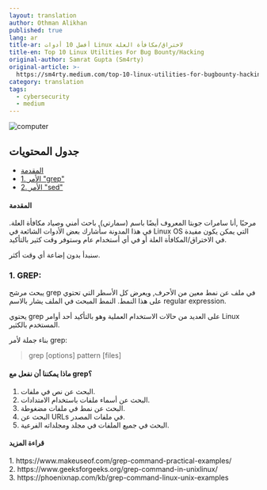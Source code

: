 ```yaml
---
layout: translation
author: Othman Alikhan
published: true
lang: ar
title-ar: أفضل 10 أدوات Linux لاختراق/مكافأة العلة
title-en: Top 10 Linux Utilities For Bug Bounty/Hacking
original-author: Samrat Gupta (Sm4rty)
original-article: >-
  https://sm4rty.medium.com/top-10-linux-utilities-for-bugbounty-hacking-dbef7ae28a28
category: translation
tags:
  - cybersecurity
  - medium
---
```


![computer](https://miro.medium.com/max/1400/0*N_Aq04ySgNGbgFZE)

## جدول المحتويات

- [المقدمة](#المقدمة)
- [1. الأمر "grep"](#grep)
- [2. الأمر "sed"](#sed)


#### المقدمة

مرحبًا ,أنا سامرات جوبتا المعروف أيضًا باسم (سمارتي), باحث أمني وصياد مكافأة
العلة. في هذا المدونة سأشارك بعض الأدوات الشائعة في Linux OS التي يمكن يكون
مفيدة في الاختراق/المكافأة العلة أو في أي أستخدام عام وستوفر وقت كثير بالتأكيد.

سنبدأ بدون إضاعة أي وقت أكثر.


<h3 id="grep" lang="en" dir="ltr">1. GREP:</h3>

يبحث مرشح grep في ملف عن نمط معين من الأحرف, ويعرض كل الأسطر التي
تحتوي على هذا النمط. النمط المبحث في الملف يشار بالاسم regular expression.

يحتوي grep على العديد من حالات الاستخدام العملية وهو بالتأكيد أحد
أوامر Linux المستخدم بالكثير.

بناء جملة لأمر grep:

<blockquote lang="en" dir="ltr">
grep [options] pattern [files]
</blockquote>

#### ماذا يمكننا أن نفعل مع grep؟

1. البحث عن نص في ملفات.
2. البحث عن أسماء ملفات باستخدام الامتدادات.
3. البحث عن نمط في ملفات مضغوطة.
4. البحث عن URLs في ملفات المصدر.
5. البحث في جميع الملفات في مجلد ومجلداته الفرعية.

#### قراءة المزيد

<div lang="en" dir="ltr">
1. https://www.makeuseof.com/grep-command-practical-examples/<br>
2. https://www.geeksforgeeks.org/grep-command-in-unixlinux/<br>
3. https://phoenixnap.com/kb/grep-command-linux-unix-examples
</div>
